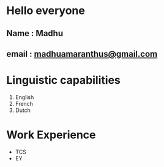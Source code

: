 # Hello everyone

## Name : Madhu

## email : madhuamaranthus@gmail.com

# Linguistic capabilities

1. English
2. French
3. Dutch

# Work Experience

- TCS
- EY
  
